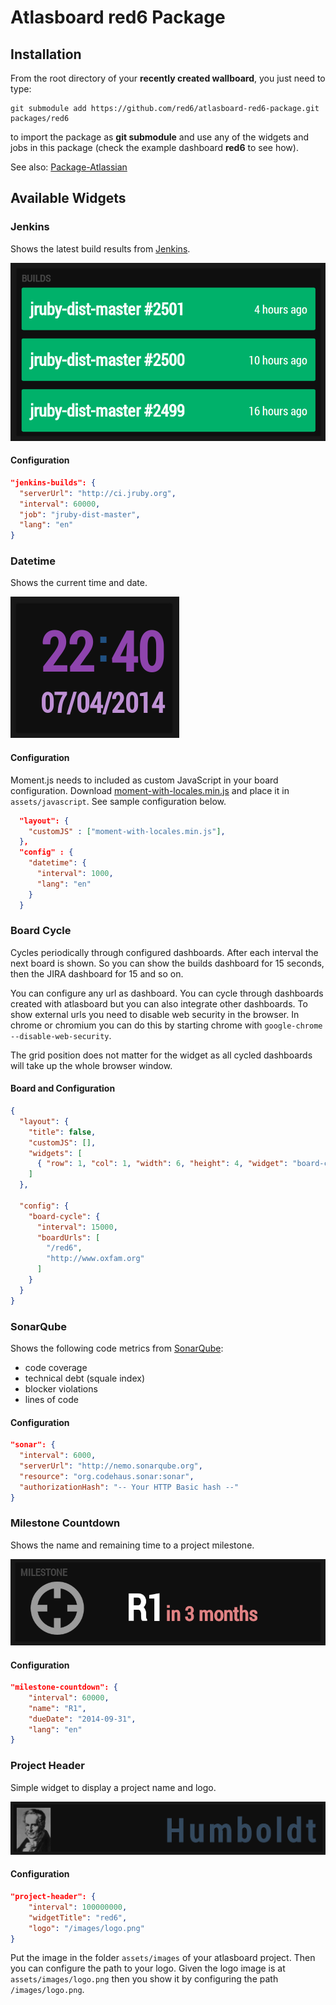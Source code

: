 Atlasboard red6 Package
=======================

## Installation

From the root directory of your **recently created wallboard**, you just need to type:

    git submodule add https://github.com/red6/atlasboard-red6-package.git packages/red6

to import the package as **git submodule** and use any of the widgets and jobs in this package (check the example dashboard **red6** to see how).

See also: [Package-Atlassian](https://bitbucket.org/atlassian/atlasboard/wiki/Package-Atlassian)

## Available Widgets

### Jenkins
Shows the latest build results from [Jenkins](http://jenkins-ci.org).

![](screenshots/jenkins.png?raw=true)

#### Configuration
```JSON
"jenkins-builds": {
  "serverUrl": "http://ci.jruby.org",
  "interval": 60000,
  "job": "jruby-dist-master",
  "lang": "en"
}
```

### Datetime
Shows the current time and date.

![](screenshots/datetime.png?raw=true)

#### Configuration
Moment.js needs to included as custom JavaScript in your board configuration. Download [moment-with-locales.min.js](moment-with-locales.min.js)
and place it in <code>assets/javascript</code>. See sample configuration below.

```JSON
  "layout": {
    "customJS" : ["moment-with-locales.min.js"],
  },
  "config" : {
    "datetime": {
      "interval": 1000,
      "lang": "en"
    }
  }
```

### Board Cycle
Cycles periodically through configured dashboards. After each interval the next board is shown. So you can show the builds dashboard
for 15 seconds, then the JIRA dashboard for 15 and so on.

You can configure any url as dashboard. You can cycle through dashboards created with atlasboard but you can also integrate
other dashboards. To show external urls you need to disable web security in the browser. In chrome or chromium you can do this
by starting chrome with <code>google-chrome --disable-web-security</code>.

The grid position does not matter for the widget as all cycled dashboards will take up the whole browser window.

#### Board and Configuration
```JSON
{
  "layout": {
    "title": false,
    "customJS": [],
    "widgets": [
      { "row": 1, "col": 1, "width": 6, "height": 4, "widget": "board-cycle", "job": "board-cycle", "config": "board-cycle" }
    ]
  },

  "config": {
    "board-cycle": {
      "interval": 15000,
      "boardUrls": [
        "/red6",
        "http://www.oxfam.org"
      ]
    }
  }
}
```

### SonarQube
Shows the following code metrics from [SonarQube](http://www.sonarqube.org):
* code coverage
* technical debt (squale index)
* blocker violations
* lines of code

#### Configuration
```JSON
"sonar": {
  "interval": 6000,
  "serverUrl": "http://nemo.sonarqube.org",
  "resource": "org.codehaus.sonar:sonar",
  "authorizationHash": "-- Your HTTP Basic hash --"
}
```

### Milestone Countdown
Shows the name and remaining time to a project milestone.

![](screenshots/milestone_countdown.png?raw=true)

#### Configuration
```JSON
"milestone-countdown": {
    "interval": 60000,
    "name": "R1",
    "dueDate": "2014-09-31",
    "lang": "en"
}
```

### Project Header
Simple widget to display a project name and logo.

![](screenshots/project_header.png?raw=true)

#### Configuration
```JSON
"project-header": {
    "interval": 100000000,
    "widgetTitle": "red6",
    "logo": "/images/logo.png"
}
```
Put the image in the folder `assets/images` of your atlasboard project. Then you can configure the path
to your logo. Given the logo image is at `assets/images/logo.png` then you show it by configuring the path `/images/logo.png`.
